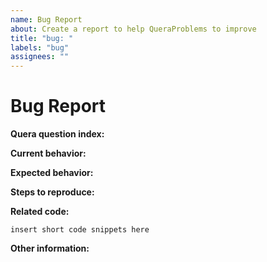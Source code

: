 ```yaml
---
name: Bug Report
about: Create a report to help QueraProblems to improve
title: "bug: "
labels: "bug"
assignees: ""
---
```


# Bug Report

**Quera question index:**

<!-- For example quera question index in https://quera.org/problemset/280/ is 280. also we solve this problem in branch with name 280. -->

**Current behavior:**

<!-- Describe how the bug manifests. -->

**Expected behavior:**

<!-- Describe what you expect the behavior to be without the bug. -->

**Steps to reproduce:**

<!-- Explain the steps required to duplicate the issue, especially if you are able to provide a sample input. -->

**Related code:**

<!-- If you are able to illustrate the bug or feature request with an example, please provide it here. -->

```
insert short code snippets here
```

**Other information:**

<!-- List any other information that is relevant to your issue. Related issues, suggestions on how to fix, Stack Overflow links, forum links, etc. -->
